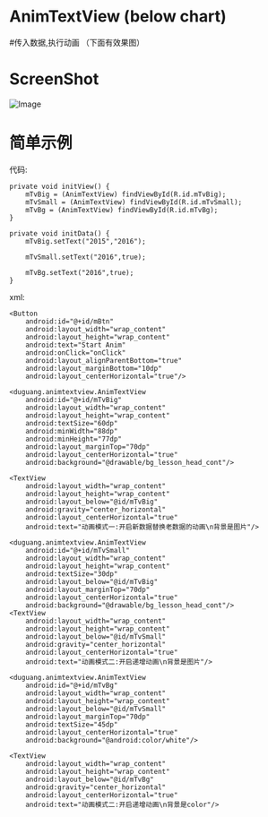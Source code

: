 # AnimTextView (below chart)
#传入数据,执行动画 （下面有效果图）


# ScreenShot

![Image][1]


[1]: http://img.blog.csdn.net/20151214223011796


# 简单示例


代码:

    private void initView() {
        mTvBig = (AnimTextView) findViewById(R.id.mTvBig);
        mTvSmall = (AnimTextView) findViewById(R.id.mTvSmall);
        mTvBg = (AnimTextView) findViewById(R.id.mTvBg);
    }

    private void initData() {
        mTvBig.setText("2015","2016");

        mTvSmall.setText("2016",true);

        mTvBg.setText("2016",true);
    }
    
    
xml:

<RelativeLayout xmlns:android="http://schemas.android.com/apk/res/android"
                xmlns:tools="http://schemas.android.com/tools"
                android:layout_width="match_parent"
                android:layout_height="match_parent">

    <Button
        android:id="@+id/mBtn"
        android:layout_width="wrap_content"
        android:layout_height="wrap_content"
        android:text="Start Anim"
        android:onClick="onClick"
        android:layout_alignParentBottom="true"
        android:layout_marginBottom="10dp"
        android:layout_centerHorizontal="true"/>

    <duguang.animtextview.AnimTextView
        android:id="@+id/mTvBig"
        android:layout_width="wrap_content"
        android:layout_height="wrap_content"
        android:textSize="60dp"
        android:minWidth="88dp"
        android:minHeight="77dp"
        android:layout_marginTop="70dp"
        android:layout_centerHorizontal="true"
        android:background="@drawable/bg_lesson_head_cont"/>

    <TextView
        android:layout_width="wrap_content"
        android:layout_height="wrap_content"
        android:layout_below="@id/mTvBig"
        android:gravity="center_horizontal"
        android:layout_centerHorizontal="true"
        android:text="动画模式一:开启新数据替换老数据的动画\n背景是图片"/>

    <duguang.animtextview.AnimTextView
        android:id="@+id/mTvSmall"
        android:layout_width="wrap_content"
        android:layout_height="wrap_content"
        android:textSize="30dp"
        android:layout_below="@id/mTvBig"
        android:layout_marginTop="70dp"
        android:layout_centerHorizontal="true"
        android:background="@drawable/bg_lesson_head_cont"/>
    <TextView
        android:layout_width="wrap_content"
        android:layout_height="wrap_content"
        android:layout_below="@id/mTvSmall"
        android:gravity="center_horizontal"
        android:layout_centerHorizontal="true"
        android:text="动画模式二:开启递增动画\n背景是图片"/>

    <duguang.animtextview.AnimTextView
        android:id="@+id/mTvBg"
        android:layout_width="wrap_content"
        android:layout_height="wrap_content"
        android:layout_below="@id/mTvSmall"
        android:layout_marginTop="70dp"
        android:textSize="45dp"
        android:layout_centerHorizontal="true"
        android:background="@android:color/white"/>

    <TextView
        android:layout_width="wrap_content"
        android:layout_height="wrap_content"
        android:layout_below="@id/mTvBg"
        android:gravity="center_horizontal"
        android:layout_centerHorizontal="true"
        android:text="动画模式二:开启递增动画\n背景是color"/>

</RelativeLayout>


